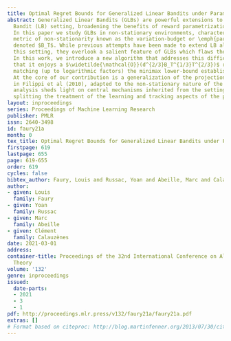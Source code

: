```yaml
---
title: Optimal Regret Bounds for Generalized Linear Bandits under Parameter Drift
abstract: Generalized Linear Bandits (GLBs) are powerful extensions to the Linear
  Bandit (LB) setting, broadening the benefits of reward parametrization beyond linearity.
  In this paper we study GLBs in non-stationary environments, characterized by a general
  metric of non-stationarity known as the variation-budget or \emph{parameter-drift},
  denoted $B_T$. While previous attempts have been made to extend LB algorithms to
  this setting, they overlook a salient feature of GLBs which flaws their results.
  In this work, we introduce a new algorithm that addresses this difficulty. We prove
  that it enjoys a $\widetilde{\mathcal{O}}(d^{2/3}B_T^{1/3}T^{2/3})$ regret-bound,
  matching (up to logarithmic factors) the minimax lower-bound established for LB.
  At the core of our contribution is a generalization of the projection step introduced
  in Filippi et al (2010), adapted to the non-stationary nature of the problem. Our
  analysis sheds light on central mechanisms inherited from the setting by explicitly
  splitting the treatment of the learning and tracking aspects of the problem.
layout: inproceedings
series: Proceedings of Machine Learning Research
publisher: PMLR
issn: 2640-3498
id: faury21a
month: 0
tex_title: Optimal Regret Bounds for Generalized Linear Bandits under Parameter Drift
firstpage: 619
lastpage: 655
page: 619-655
order: 619
cycles: false
bibtex_author: Faury, Louis and Russac, Yoan and Abeille, Marc and Calauz\`enes, Cl\'ement
author:
- given: Louis
  family: Faury
- given: Yoan
  family: Russac
- given: Marc
  family: Abeille
- given: Clément
  family: Calauzènes
date: 2021-03-01
address: 
container-title: Proceedings of the 32nd International Conference on Algorithmic Learning
  Theory
volume: '132'
genre: inproceedings
issued:
  date-parts:
  - 2021
  - 3
  - 1
pdf: http://proceedings.mlr.press/v132/faury21a/faury21a.pdf
extras: []
# Format based on citeproc: http://blog.martinfenner.org/2013/07/30/citeproc-yaml-for-bibliographies/
---
```

